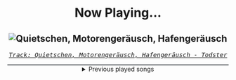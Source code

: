 <div align="center"> 
<h1>Now Playing...</h1>

![Quietschen, Motorengeräusch, Hafengeräusch](https://i.scdn.co/image/ab67616d00001e028446138e2391523dc67493f8)
--
_<samp><a href="https://open.spotify.com/track/4jGn0EOLYnsQMObgOez3D1">Track: Quietschen, Motorengeräusch, Hafengeräusch - Todster</a></samp>_

<div style="border: 1px #4B5054 solid"></div>
<details>
  <summary>
    Previous played songs
  </summary>
  <table>
    <thead>
      <tr>
        <th>
          Artist
        </th>
        <th>
          Song
        </th>
        <th>
          Link
        </th>
      </tr>
    </thead>
    <tbody>
      <tr><td>Todster</td><td>Quietschen, Motorengeräusch, Hafengeräusch</td><td><a href="https://open.spotify.com/track/4jGn0EOLYnsQMObgOez3D1">https://open.spotify.com/track/4jGn0EOLYnsQMObgOez3D1</a></td></tr><tr><td>Achtabahn</td><td>Willst du - Achtabahn Remix</td><td><a href="https://open.spotify.com/track/3zSQQELZYEMQw2YXvvD87Y">https://open.spotify.com/track/3zSQQELZYEMQw2YXvvD87Y</a></td></tr><tr><td>McGwire</td><td>bonemass</td><td><a href="https://open.spotify.com/track/3XNWOr4eOl7iqInmg41ucX">https://open.spotify.com/track/3XNWOr4eOl7iqInmg41ucX</a></td></tr><tr><td>Our Last Night</td><td>Stick Season</td><td><a href="https://open.spotify.com/track/3PmVAgnNrYPHGM03Vcgg0m">https://open.spotify.com/track/3PmVAgnNrYPHGM03Vcgg0m</a></td></tr><tr><td>New Years Day</td><td>Half Black Heart</td><td><a href="https://open.spotify.com/track/4vzxdiOBiOUahy0H6sfWQr">https://open.spotify.com/track/4vzxdiOBiOUahy0H6sfWQr</a></td></tr><tr><td>If Not For Me</td><td>No Thanks To You</td><td><a href="https://open.spotify.com/track/6HEMkEcIn1b4QMDpMRrNiv">https://open.spotify.com/track/6HEMkEcIn1b4QMDpMRrNiv</a></td></tr><tr><td>The Word Alive</td><td>Rise (Redux)</td><td><a href="https://open.spotify.com/track/069KZZROmbuGFuZ0B0Qc7A">https://open.spotify.com/track/069KZZROmbuGFuZ0B0Qc7A</a></td></tr><tr><td>Born Of Osiris</td><td>A Mind Short Circuiting</td><td><a href="https://open.spotify.com/track/3oelMc06qyF7tuA55tPnJQ">https://open.spotify.com/track/3oelMc06qyF7tuA55tPnJQ</a></td></tr><tr><td>MARAUDA</td><td>GLEEFUL GOD</td><td><a href="https://open.spotify.com/track/0Jj1kyQj7aXaQgaeVqKNQd">https://open.spotify.com/track/0Jj1kyQj7aXaQgaeVqKNQd</a></td></tr><tr><td>Achtabahn</td><td>Willst du - Achtabahn Remix</td><td><a href="https://open.spotify.com/track/3zSQQELZYEMQw2YXvvD87Y">https://open.spotify.com/track/3zSQQELZYEMQw2YXvvD87Y</a></td></tr><tr><td>ENMY</td><td>Demon Eyes - Toronto Is Broken Remix</td><td><a href="https://open.spotify.com/track/2LtSOjzaSi4xkmbWJVJANr">https://open.spotify.com/track/2LtSOjzaSi4xkmbWJVJANr</a></td></tr><tr><td>Silos</td><td>Gaslight (Ray Garrison Dance Remix)</td><td><a href="https://open.spotify.com/track/2gMN3gA0DU7XCfN6yprzSp">https://open.spotify.com/track/2gMN3gA0DU7XCfN6yprzSp</a></td></tr><tr><td>Solidifake</td><td>In The Zone</td><td><a href="https://open.spotify.com/track/1dTZRtLyi2wlzND5U1eNnp">https://open.spotify.com/track/1dTZRtLyi2wlzND5U1eNnp</a></td></tr><tr><td>Heiko Sengbusch</td><td>Retribution</td><td><a href="https://open.spotify.com/track/5tRfl3fHrwAZ2cOzbvyQ9A">https://open.spotify.com/track/5tRfl3fHrwAZ2cOzbvyQ9A</a></td></tr><tr><td>Goodjohn Productions</td><td>Samurai</td><td><a href="https://open.spotify.com/track/3NfLzU4uGXpxAHlIE5KFhh">https://open.spotify.com/track/3NfLzU4uGXpxAHlIE5KFhh</a></td></tr><tr><td>Citizen Soldier</td><td>Dead-End Life</td><td><a href="https://open.spotify.com/track/50RET5GkdBWJ4pTU8GQGdT">https://open.spotify.com/track/50RET5GkdBWJ4pTU8GQGdT</a></td></tr><tr><td>Megahit</td><td>Alpha Mission</td><td><a href="https://open.spotify.com/track/1tqk5LtUcHcS0A3jZ04w1O">https://open.spotify.com/track/1tqk5LtUcHcS0A3jZ04w1O</a></td></tr><tr><td>Achtabahn</td><td>Willst du - Achtabahn Remix</td><td><a href="https://open.spotify.com/track/3zSQQELZYEMQw2YXvvD87Y">https://open.spotify.com/track/3zSQQELZYEMQw2YXvvD87Y</a></td></tr><tr><td>Essenger</td><td>Silence (feat. The Midnight)</td><td><a href="https://open.spotify.com/track/6MAdvTNnR4zgB1Z3D7HEd9">https://open.spotify.com/track/6MAdvTNnR4zgB1Z3D7HEd9</a></td></tr><tr><td>Saltatio Mortis</td><td>Finsterwacht</td><td><a href="https://open.spotify.com/track/0Ktmk5jp4r6ym9hT2bWlQM">https://open.spotify.com/track/0Ktmk5jp4r6ym9hT2bWlQM</a></td></tr>
    </tbody>
  </table>
</details>

</div>

